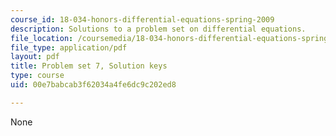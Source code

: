 ```yaml
---
course_id: 18-034-honors-differential-equations-spring-2009
description: Solutions to a problem set on differential equations.
file_location: /coursemedia/18-034-honors-differential-equations-spring-2009/00e7babcab3f62034a4fe6dc9c202ed8_MIT18_034s09_sol_pset07.pdf
file_type: application/pdf
layout: pdf
title: Problem set 7, Solution keys
type: course
uid: 00e7babcab3f62034a4fe6dc9c202ed8

---
```

None